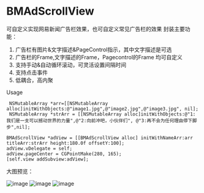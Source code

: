 BMAdScrollView
==============

可自定义实现网易新闻广告栏效果，也可自定义常见广告栏的效果
封装主要功能：

1. 广告栏有图片&文字描述&PageControl指示，其中文字描述是可选
2. 广告栏的Frame,文字描述的Frame，Pagecontrol的Frame 均可自定义
3. 支持手动&自动循环滚动，可灵活设置间隔时间
4. 支持点击事件
5. 低耦合，高内聚

Usage
 
     NSMutableArray *arr=[[NSMutableArray alloc]initWithObjects:@"image1.jpg",@"image2.jpg",@"image3.jpg", nil];
     NSMutableArray *strArr = [[NSMutableArray alloc]initWithObjects:@"1:我们是一支可以撼动世界的力量",@"2:向前冲吧，小伙伴们", @"3:再不会为任何理由停下脚步",nil];
    
    BMAdScrollView *adView = [[BMAdScrollView alloc] initWithNameArr:arr  titleArr:strArr height:180.0f offsetY:100];
    adView.vDelegate = self;
    adView.pageCenter = CGPointMake(280, 165);
    [self.view addSubview:adView];
    
大图预览：

 ![image](https://raw.githubusercontent.com/skyming/BMAdScrollView/master/BMADScrollViewDemo/BMAdsView1.png)
  ![image](https://raw.githubusercontent.com/skyming/BMAdScrollView/master/BMADScrollViewDemo/BMAdsView2.png)
 ![image](https://raw.githubusercontent.com/skyming/BMAdScrollView/master/BMADScrollViewDemo/BMAdsView3.png)
